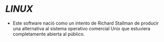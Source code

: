 # ***LINUX***
- Este software nació como un intento de Richard Stallman de producir una alternativa al sistema operativo comercial Unix que estuviera completamente abierta al público.


